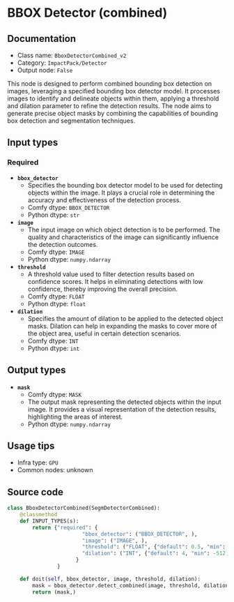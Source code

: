 # BBOX Detector (combined)
## Documentation
- Class name: `BboxDetectorCombined_v2`
- Category: `ImpactPack/Detector`
- Output node: `False`

This node is designed to perform combined bounding box detection on images, leveraging a specified bounding box detector model. It processes images to identify and delineate objects within them, applying a threshold and dilation parameter to refine the detection results. The node aims to generate precise object masks by combining the capabilities of bounding box detection and segmentation techniques.
## Input types
### Required
- **`bbox_detector`**
    - Specifies the bounding box detector model to be used for detecting objects within the image. It plays a crucial role in determining the accuracy and effectiveness of the detection process.
    - Comfy dtype: `BBOX_DETECTOR`
    - Python dtype: `str`
- **`image`**
    - The input image on which object detection is to be performed. The quality and characteristics of the image can significantly influence the detection outcomes.
    - Comfy dtype: `IMAGE`
    - Python dtype: `numpy.ndarray`
- **`threshold`**
    - A threshold value used to filter detection results based on confidence scores. It helps in eliminating detections with low confidence, thereby improving the overall precision.
    - Comfy dtype: `FLOAT`
    - Python dtype: `float`
- **`dilation`**
    - Specifies the amount of dilation to be applied to the detected object masks. Dilation can help in expanding the masks to cover more of the object area, useful in certain detection scenarios.
    - Comfy dtype: `INT`
    - Python dtype: `int`
## Output types
- **`mask`**
    - Comfy dtype: `MASK`
    - The output mask representing the detected objects within the input image. It provides a visual representation of the detection results, highlighting the areas of interest.
    - Python dtype: `numpy.ndarray`
## Usage tips
- Infra type: `GPU`
- Common nodes: unknown


## Source code
```python
class BboxDetectorCombined(SegmDetectorCombined):
    @classmethod
    def INPUT_TYPES(s):
        return {"required": {
                        "bbox_detector": ("BBOX_DETECTOR", ),
                        "image": ("IMAGE", ),
                        "threshold": ("FLOAT", {"default": 0.5, "min": 0.0, "max": 1.0, "step": 0.01}),
                        "dilation": ("INT", {"default": 4, "min": -512, "max": 512, "step": 1}),
                      }
                }

    def doit(self, bbox_detector, image, threshold, dilation):
        mask = bbox_detector.detect_combined(image, threshold, dilation)
        return (mask,)

```
